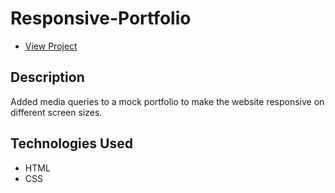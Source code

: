 # Responsive-Portfolio
* [View Project](https://bcasalvieri.github.io/Responsive-Portfolio/)

## Description
Added media queries to a mock portfolio to make the website responsive on different screen sizes.

## Technologies Used
- HTML
- CSS